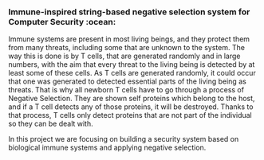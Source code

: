 <h3>Immune-inspired string-based negative selection system for Computer Security :ocean:</h3>

<p>Immune systems are present in most living beings, and they protect them from many threats, including some that are unknown to the system. The way this is done is by T cells, that are generated randomly and in large numbers, with the aim that every threat to the living being is detected by at least some of these cells. As T cells are generated randomly, it could occur that one was generated to detected essential parts of the living being as threats. That is why all newborn T cells have to go through a process of Negative Selection. They are shown self proteins which belong to the host, and if a T cell detects any of those proteins, it will be destroyed. Thanks to that process, T cells only detect proteins that are not part of the individual so they can be dealt with.</p>

</p>In this project we are focusing on building a security system based on biological immune systems and applying negative selection.</p>

